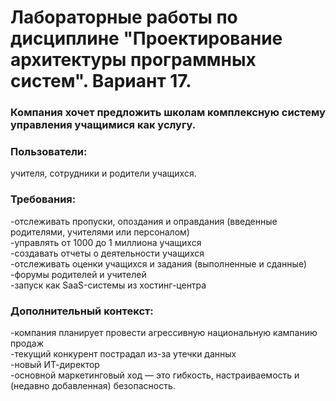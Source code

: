 # Лабораторные работы по дисциплине "Проектирование архитектуры программных систем". Вариант 17. 
  ### Компания хочет предложить школам комплексную систему управления учащимися как услугу.  
### Пользователи:  
учителя, сотрудники и родители учащихся.  
### Требования:  
-отслеживать пропуски, опоздания и оправдания (введенные родителями, учителями или персоналом)  
-управлять от 1000 до 1 миллиона учащихся  
-создавать отчеты о деятельности учащихся  
-отслеживать оценки учащихся и задания (выполненные и сданные)  
-форумы родителей и учителей  
-запуск как SaaS-системы из хостинг-центра  
### Дополнительный контекст:  
-компания планирует провести агрессивную национальную кампанию продаж  
-текущий конкурент пострадал из-за утечки данных  
-новый ИТ-директор  
-основной маркетинговый ход — это гибкость, настраиваемость и (недавно добавленная) безопасность.  



